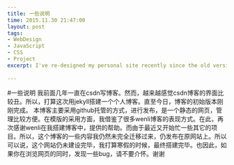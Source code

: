 ```yaml
---
title: 一些说明
time: 2015.11.30 21:47:00
layout: post
tags:
- WebDesign
- JavaScript
- CSS
- Project
excerpt: I've re-designed my personal site recently since the old version had too much description words, which is not the best design I could offer as a Web Front-End Designer :smirk:. You may probably find some interesting features at this site (especially the home page), so this post is served as an introduction of how to implement them.
    
---
```

#一些说明
我前面几年一直在csdn写博客。然而，越来越感觉csdn博客的界面比较丑。所以，打算这次用jekyll搭建一个个人博客。直至今日，博客的初始版本刚刚完成。
本博客主要采用github托管的方式，进行发布，是一个静态的网页，管理比较方便。在模版的采用方面，我借鉴了很多wenli博客的表现方式。在此，再次感谢wenli在我搭建博客中，提供的帮助。而由于最近又开始忙一些其它的项目。所以，这个博客的一些内容我仍然未完全迁移过来，仍发布在原网站上。所以可以说，这个网站仍未建设完毕，我打算寒假的时候，最终搭建完毕。也因此，如果你在浏览网页的同时，发现一些bug，请不要介怀。谢谢


